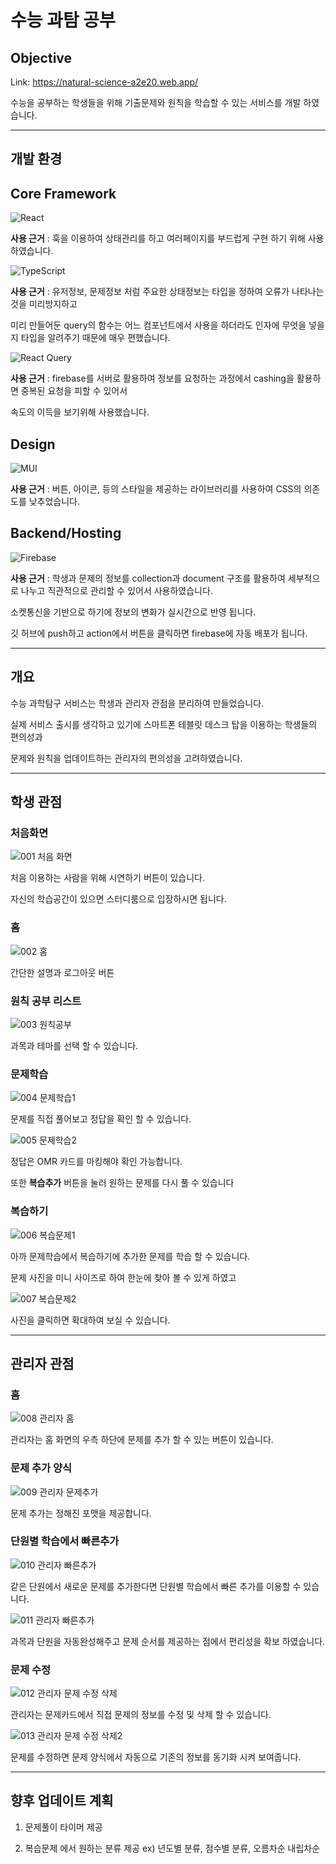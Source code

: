 # 수능 과탐 공부
## Objective
Link: https://natural-science-a2e20.web.app/

수능을 공부하는 학생들을 위해 기출문제와 원칙을 학습할 수 있는
서비스를 개발 하였습니다.

---
## 개발 환경
## Core Framework
![React](https://img.shields.io/badge/react-20232a.svg?style=for-the-badge&logo=react&logoColor=61DAFB)

**사용 근거** : 훅을 이용하여 상태관리를 하고 여러페이지를 부드럽게 구현 하기 위해 사용하였습니다. 

![TypeScript](https://img.shields.io/badge/typescript-007ACC.svg?style=for-the-badge&logo=typescript&logoColor=white)

**사용 근거** : 유저정보, 문제정보 처럼 주요한 상태정보는 타입을 정하여 오류가 나타나는것을 미리방지하고

미리 만들어둔 query의 함수는 어느 컴포넌트에서 사용을 하더라도 인자에 무엇을 넣을지 타입을 알려주기 때문에 매우 편했습니다.

![React Query](https://img.shields.io/badge/-React%20Query-FF4154?style=for-the-badge&logo=react%20query&logoColor=white)

**사용 근거** : firebase를 서버로 활용하여 정보를 요청하는 과정에서 cashing을 활용하면 중복된 요청을 피할 수 있어서 

속도의 이득을 보기위해 사용했습니다.

## Design
![MUI](https://img.shields.io/badge/MUI-0081CB.svg?style=for-the-badge&logo=mui&logoColor=white)

**사용 근거** : 버튼, 아이콘, 등의 스타일을 제공하는 라이브러리를 사용하여 CSS의 의존도를 낮추었습니다.

## Backend/Hosting

![Firebase](https://img.shields.io/badge/Firebase-039BE5?style=for-the-badge&logo=Firebase&logoColor=white)

**사용 근거** : 학생과 문제의 정보를 collection과 document 구조를 활용하여 세부적으로 나누고 직관적으로 관리할 수 있어서 사용하였습니다.

소켓통신을 기반으로 하기에 정보의 변화가 실시간으로 반영 됩니다.

깃 허브에 push하고 action에서 버튼을 클릭하면 firebase에 자동 배포가 됩니다.

---
##  개요

수능 과학탐구 서비스는 학생과 관리자 관점을 분리하여 만들었습니다.

실제 서비스 출시를 생각하고 있기에 스마트폰 테블릿 데스크 탑을 이용하는 학생들의 편의성과

문제와 원칙을 업데이트하는 관리자의 편의성을 고려하였습니다.

---
## 학생 관점


### 처음화면

![001 처음 화면](https://user-images.githubusercontent.com/85422934/200259413-62ed0a5c-6df3-48bf-a32a-23656b9b5e08.png)

처음 이용하는 사람을 위해 시연하기 버튼이 있습니다.

자신의 학습공간이 있으면 스터디룸으로 입장하시면 됩니다.



### 홈

![002 홈](https://user-images.githubusercontent.com/85422934/200259702-33342e03-de3f-45c2-bb03-8bd5eadf7627.png)


간단한 설명과 로그아웃 버튼


### 원칙 공부 리스트

![003 원칙공부](https://user-images.githubusercontent.com/85422934/200259839-887dc7ef-9587-4a74-be2e-936d58667ef6.png)

과목과 테마를 선택 할 수 있습니다.


### 문제학습

![004 문제학습1](https://user-images.githubusercontent.com/85422934/200260002-c5b4e1e7-3452-4398-b386-4c38dfc3e9ad.png)


문제를 직접 풀어보고 정답을 확인 할 수 있습니다.

![005 문제학습2](https://user-images.githubusercontent.com/85422934/200260102-8024eaac-e690-4bc2-80bd-c04cece6baaf.png)


정답은 OMR 카드를 마킹해야 확인 가능합니다.

또한 **복습추가** 버튼을 눌러 원하는 문제를 다시 풀 수 있습니다


### 복습하기


![006 복습문제1](https://user-images.githubusercontent.com/85422934/200260864-14f274e1-500d-4d94-8231-a193a5f04642.png)

아까 문제학습에서 복습하기에 추가한 문제를 학습 할 수 있습니다.

문제 사진을 미니 사이즈로 하여 한눈에 찾아 볼 수 있게 하였고


![007 복습문제2](https://user-images.githubusercontent.com/85422934/200261260-4456bfc4-e2dc-4797-9e21-8a94aef35170.png)

사진을 클릭하면 확대하여 보실 수 있습니다.

---
## 관리자 관점


### 홈

![008 관리자 홈](https://user-images.githubusercontent.com/85422934/200261904-e4375bfd-6bc8-4651-a3f5-5f1d3ae33d55.png)

관리자는 홈 화면의 우측 하단에 문제를 추가 할 수 있는 버튼이 있습니다.


### 문제 추가 양식

![009 관리자 문제추가](https://user-images.githubusercontent.com/85422934/200262110-d6aabed1-24bd-4026-922a-3efcf797bee4.png)

문제 추가는 정해진 포맷을 제공합니다.

### 단원별 학습에서 빠른추가

![010 관리자 빠른추가](https://user-images.githubusercontent.com/85422934/200262435-0cd788ff-3c3c-488c-a533-6ab1751a70da.png)

같은 단원에서 새로운 문제를 추가한다면 단원별 학습에서 빠른 추가를 이용할 수 있습니다.

![011 관리자 빠른추가](https://user-images.githubusercontent.com/85422934/200262546-f3bf88cd-0ccb-4164-b6b9-81f60686979a.png)

과목과 단원을 자동완성해주고 문제 순서를 제공하는 점에서 편리성을 확보 하였습니다.



### 문제 수정

![012 관리자 문제 수정 삭제](https://user-images.githubusercontent.com/85422934/200262856-7dc10715-f60c-4e3a-8736-ed9d3138ddab.png)

관리자는 문제카드에서 직접 문제의 정보를 수정 및 삭제 할 수 있습니다.


![013 관리자 문제 수정 삭제2](https://user-images.githubusercontent.com/85422934/200262963-688966d4-4a31-450a-82bc-976dfeb7c287.png)

문제를 수정하면 문제 양식에서 자동으로 기존의 정보를 동기화 시켜 보여줍니다.


---
## 향후 업데이트 계획

1. 문제풀이 타이머 제공

2. 복습문제 에서 원하는 분류 제공 ex) 년도별 분류, 점수별 분류, 오름차순 내립차순





